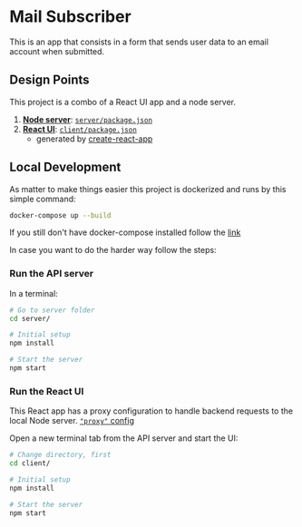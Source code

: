 # Mail Subscriber

This is an app that consists in a form that sends user data to an email account when submitted.

## Design Points

This project is a combo of a React UI app and a node server.

  1. [**Node server**](server/): [`server/package.json`](server/package.json)
  2. [**React UI**](client/): [`client/package.json`](client/package.json)
      * generated by [create-react-app](https://github.com/facebookincubator/create-react-app)

## Local Development

As matter to make things easier this project is dockerized and runs by this simple command:

```bash
docker-compose up --build
```

If you still don't have docker-compose installed follow the [link](https://docs.docker.com/compose/install/)

In case you want to do the harder way follow the steps:


### Run the API server

In a terminal:

```bash
# Go to server folder
cd server/

# Initial setup
npm install

# Start the server
npm start
```

### Run the React UI

This React app has a proxy configuration to handle backend requests to the local Node server. [`"proxy"` config](client/package.json)


Open a new terminal tab from the API server and start the UI:

```bash
# Change directory, first
cd client/

# Initial setup
npm install

# Start the server
npm start
```

